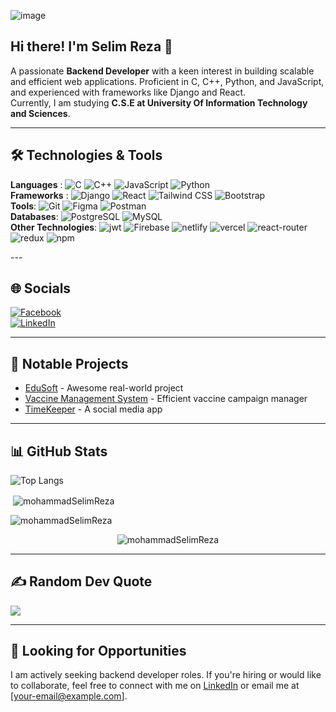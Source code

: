 ![image](https://github.com/user-attachments/assets/212c4516-8582-44ad-a602-f81330b21813)

## Hi there! I'm Selim Reza 👋  
A passionate **Backend Developer** with a keen interest in building scalable and efficient web applications. Proficient in C, C++, Python, and JavaScript, and experienced with frameworks like Django and React.  
Currently, I am studying **C.S.E at University Of Information Technology and Sciences**.

---

## 🛠️ Technologies & Tools  

<p align="left">
  <strong>Languages</strong> :
  <img src="https://img.shields.io/badge/c-%2300599C.svg?style=flat-square&logo=c&logoColor=white" alt="C" />
  <img src="https://img.shields.io/badge/c++-%2300599C.svg?style=flat-square&logo=c%2B%2B&logoColor=white" alt="C++" />
  <img src="https://img.shields.io/badge/javascript-%23323330.svg?style=flat-square&logo=javascript&logoColor=%23F7DF1E" alt="JavaScript" />
  <img src="https://img.shields.io/badge/python-%2314354C.svg?style=flat-square&logo=python&logoColor=white" alt="Python" />
  <br>
  <strong>Frameworks</strong> :
  <img src="https://img.shields.io/badge/django-%23092E20.svg?style=flat-square&logo=django&logoColor=white" alt="Django" />
  <img src="https://img.shields.io/badge/react-%2320232a.svg?style=flat-square&logo=react&logoColor=%2361DAFB" alt="React" />
  <img src="https://img.shields.io/badge/tailwindcss-%2338B2AC.svg?style=flat-square&logo=tailwind-css&logoColor=white" alt="Tailwind CSS" />
  <img src="https://img.shields.io/badge/bootstrap-%23563D7C.svg?style=flat-square&logo=bootstrap&logoColor=white" alt="Bootstrap" />
  <br>
 <strong>Tools</strong>:
  <img src="https://img.shields.io/badge/git-%23F05032.svg?style=flat-square&logo=git&logoColor=white" alt="Git" />
  <img src="https://img.shields.io/badge/figma-%23F24E1E.svg?style=flat-square&logo=figma&logoColor=white" alt="Figma" />
  <img src="https://img.shields.io/badge/Postman-FF6C37?style=flat-square&logo=postman&logoColor=white" alt="Postman"/>
  <br>
 <strong>Databases</strong>:
  <img src="https://img.shields.io/badge/postgresql-%23336791.svg?style=flat-square&logo=postgresql&logoColor=white" alt="PostgreSQL" />
  <img src="https://img.shields.io/badge/mysql-%2300f.svg?style=flat-square&logo=mysql&logoColor=white" alt="MySQL" />
  <br>
  <strong>Other Technologies</strong>:
  <img src="https://img.shields.io/badge/JWT-black?style=flat-square&logo=JSON%20web%20tokens" alt="jwt"/>
  <img src="https://img.shields.io/badge/firebase-%23039BE5.svg?style=flat-square&logo=firebase" alt="Firebase"/>
  <img src="https://img.shields.io/badge/netlify-%23000000.svg?style=flat-square&logo=netlify&logoColor=#00C7B7" alt="netlify"/>
  <img src="https://img.shields.io/badge/vercel-%23000000.svg?style=flat-square&logo=vercel&logoColor=white" alt="vercel"/>
  <img src="https://img.shields.io/badge/React_Router-CA4245?style=flat-square&logo=react-router&logoColor=white" alt="react-router"/>
  <img src="https://img.shields.io/badge/redux-%23593d88.svg?style=flat-square&logo=redux&logoColor=white" alt="redux"/>
  <img src="https://img.shields.io/badge/NPM-%23000000.svg?style=flat-square&logo=npm&logoColor=white" alt="npm"/>
</p>
---

## 🌐 Socials  
[![Facebook](https://img.shields.io/badge/Facebook-%231877F2.svg?logo=Facebook&logoColor=white)](https://www.facebook.com/srreza1999/)  
[![LinkedIn](https://img.shields.io/badge/LinkedIn-%230077B5.svg?logo=linkedin&logoColor=white)](https://www.linkedin.com/in/selim-reza-a38a37318/)  

---

## 🚀 Notable Projects  
- [EduSoft](https://github.com/mohammadSelimReza/Learning-Management-System-Client) - Awesome real-world project  
- [Vaccine Management System](https://github.com/mohammadSelimReza/Vaccine_Management_System) - Efficient vaccine campaign manager  
- [TimeKeeper](https://github.com/mohammadSelimReza/TimeKeeper) - A social media app  

---

## 📊 GitHub Stats  
![Top Langs](https://github-readme-stats.vercel.app/api/top-langs/?username=mohammadSelimReza&layout=compact)  

<p>&nbsp;<img align="center" src="https://github-readme-stats.vercel.app/api?username=mohammadselimreza&show_icons=true&locale=en" alt="mohammadSelimReza" /></p>  

<p><img align="center" src="https://github-readme-streak-stats.herokuapp.com/?user=mohammadSelimReza&" alt="mohammadSelimReza" /></p>  

<p align="center"> <img src="https://komarev.com/ghpvc/?username=mohammadselimreza&label=Profile%20views&color=0e75b6&style=flat" alt="mohammadSelimReza" /> </p>  

---

## ✍️ Random Dev Quote  
![](https://quotes-github-readme.vercel.app/api?type=horizontal&theme=radical)  

---

## 🎯 Looking for Opportunities  
I am actively seeking backend developer roles. If you're hiring or would like to collaborate, feel free to connect with me on [LinkedIn](https://www.linkedin.com/in/selim-reza-a38a37318/) or email me at [your-email@example.com].
